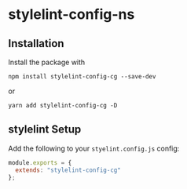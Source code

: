 # stylelint-config-ns

## Installation

Install the package with

`npm install stylelint-config-cg --save-dev`

or

`yarn add stylelint-config-cg -D`

## stylelint Setup

Add the following to your `styelint.config.js` config:

```js
module.exports = {
  extends: "stylelint-config-cg"
};
```

